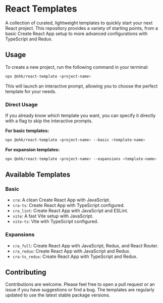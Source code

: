 # React Templates

A collection of curated, lightweight templates to quickly start your next React project. This repository provides a variety of starting points, from a basic Create React App setup to more advanced configurations with TypeScript and Redux.

## Usage

To create a new project, run the following command in your terminal:

```bash
npx @ohk/react-template <project-name>
```

This will launch an interactive prompt, allowing you to choose the perfect template for your needs.

### Direct Usage

If you already know which template you want, you can specify it directly with a flag to skip the interactive prompts.

**For basic templates:**

```bash
npx @ohk/react-template <project-name> --basic <template-name>
```

**For expansion templates:**

```bash
npx @ohk/react-template <project-name> --expansions <template-name>
```

## Available Templates

### Basic

-   `cra`: A clean Create React App with JavaScript.
-   `cra-ts`: Create React App with TypeScript configured.
-   `cra_lint`: Create React App with JavaScript and ESLint.
-   `vite`: A fast Vite setup with JavaScript.
-   `vite-ts`: Vite with TypeScript configured.

### Expansions

-   `cra_full`: Create React App with JavaScript, Redux, and React Router.
-   `cra_redux`: Create React App with JavaScript and Redux.
-   `cra-ts_redux`: Create React App with TypeScript and Redux.

## Contributing

Contributions are welcome. Please feel free to open a pull request or an issue if you have suggestions or find a bug. The templates are regularly updated to use the latest stable package versions.
